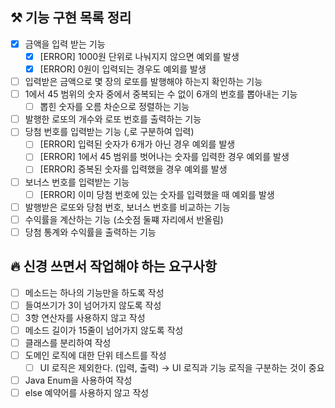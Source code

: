 ## ⚒️ 기능 구현 목록 정리

- [x] 금액을 입력 받는 기능
   - [x]  [ERROR] 1000원 단위로 나눠지지 않으면 예외를 발생
   - [x]  [ERROR] 0원이 입력되는 경우도 예외를 발생
- [ ]  입력받은 금액으로 몇 장의 로또를 발행해야 하는지 확인하는 기능
- [ ]  1에서 45 범위의 숫자 중에서 중복되는 수 없이 6개의 번호를 뽑아내는 기능
    - [ ]  뽑힌 숫자를 오름 차순으로 정렬하는 기능
- [ ]  발행한 로또의 개수와 로또 번호를 출력하는 기능
- [ ]  당첨 번호를 입력받는 기능 (,로 구분하여 입력)
    - [ ]  [ERROR] 입력된 숫자가 6개가 아닌 경우 예외를 발생
    - [ ]  [ERROR] 1에서 45 범위를 벗어나는 숫자를 입력한 경우 예외를 발생
    - [ ]  [ERROR] 중복된 숫자를 입력했을 경우 예외를 발생
- [ ]  보너스 번호를 입력받는 기능
    - [ ]  [ERROR] 이미 당첨 번호에 있는 숫자를 입력했을 때 예외를 발생
- [ ]  발행받은 로또와 당첨 번호, 보너스 번호를 비교하는 기능
- [ ]  수익률을 계산하는 기능 (소숫점 둘쨰 자리에서 반올림)
- [ ]  당첨 통계와 수익률을 출력하는 기능

## 🔥 신경 쓰면서 작업해야 하는 요구사항

- [ ]  메소드는 하나의 기능만을 하도록 작성
- [ ]  들여쓰기가 3이 넘어가지 않도록 작성
- [ ]  3항 연산자를 사용하지 않고 작성
- [ ]  메소드 길이가 15줄이 넘어가지 않도록 작성
- [ ]  클래스를 분리하여 작성
- [ ]  도메인 로직에 대한 단위 테스트를 작성
    - [ ]  UI 로직은 제외한다. (입력, 출력) → UI 로직과 기능 로직을 구분하는 것이 중요
- [ ]  Java Enum을 사용하여 작성
- [ ]  else 예약어를 사용하지 않고 작성